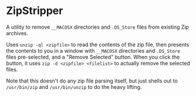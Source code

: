 # ZipStripper

A utility to remove `__MACOSX` directories and `.DS_Store` files from existing Zip archives.

Uses `unzip -ql <zipfile>` to read the contents of the zip file,
then presents the contents to you in a window with `__MACOSX` directories and `.DS_Store` files
pre-selected, and a "Remove Selected" button.
When you click the button, it uses `zip -d <zipfile> <filelist>` to actually remove the selected files.

Note that this doesn't do any zip file parsing itself, but just shells out to `/usr/bin/zip`
and `/usr/bin/unzip` to do the heavy lifting.
